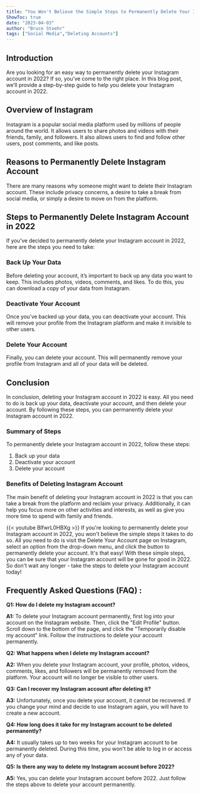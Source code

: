 ```yaml
---
title: "You Won't Believe the Simple Steps to Permanently Delete Your Instagram Account in 2022!"
ShowToc: true 
date: "2023-04-03"
author: "Bruce Stoehr" 
tags: ["Social Media","Deleting Accounts"]
---
```

## Introduction 
Are you looking for an easy way to permanently delete your Instagram account in 2022? If so, you’ve come to the right place. In this blog post, we’ll provide a step-by-step guide to help you delete your Instagram account in 2022. 

## Overview of Instagram
Instagram is a popular social media platform used by millions of people around the world. It allows users to share photos and videos with their friends, family, and followers. It also allows users to find and follow other users, post comments, and like posts. 

## Reasons to Permanently Delete Instagram Account
There are many reasons why someone might want to delete their Instagram account. These include privacy concerns, a desire to take a break from social media, or simply a desire to move on from the platform. 

## Steps to Permanently Delete Instagram Account in 2022
If you’ve decided to permanently delete your Instagram account in 2022, here are the steps you need to take: 

### Back Up Your Data 
Before deleting your account, it’s important to back up any data you want to keep. This includes photos, videos, comments, and likes. To do this, you can download a copy of your data from Instagram. 

### Deactivate Your Account
Once you’ve backed up your data, you can deactivate your account. This will remove your profile from the Instagram platform and make it invisible to other users. 

### Delete Your Account
Finally, you can delete your account. This will permanently remove your profile from Instagram and all of your data will be deleted. 

## Conclusion
In conclusion, deleting your Instagram account in 2022 is easy. All you need to do is back up your data, deactivate your account, and then delete your account. By following these steps, you can permanently delete your Instagram account in 2022. 

### Summary of Steps
To permanently delete your Instagram account in 2022, follow these steps: 
1. Back up your data 
2. Deactivate your account 
3. Delete your account 

### Benefits of Deleting Instagram Account
The main benefit of deleting your Instagram account in 2022 is that you can take a break from the platform and reclaim your privacy. Additionally, it can help you focus more on other activities and interests, as well as give you more time to spend with family and friends.

{{< youtube BlfwrL0HBXg >}} 
If you're looking to permanently delete your Instagram account in 2022, you won't believe the simple steps it takes to do so. All you need to do is visit the Delete Your Account page on Instagram, select an option from the drop-down menu, and click the button to permanently delete your account. It's that easy! With these simple steps, you can be sure that your Instagram account will be gone for good in 2022. So don't wait any longer - take the steps to delete your Instagram account today!

## Frequently Asked Questions (FAQ) :
**Q1: How do I delete my Instagram account?**

**A1:** To delete your Instagram account permanently, first log into your account on the Instagram website. Then, click the "Edit Profile" button. Scroll down to the bottom of the page, and click the "Temporarily disable my account" link. Follow the instructions to delete your account permanently.

**Q2: What happens when I delete my Instagram account?**

**A2:** When you delete your Instagram account, your profile, photos, videos, comments, likes, and followers will be permanently removed from the platform. Your account will no longer be visible to other users.

**Q3: Can I recover my Instagram account after deleting it?**

**A3:** Unfortunately, once you delete your account, it cannot be recovered. If you change your mind and decide to use Instagram again, you will have to create a new account.

**Q4: How long does it take for my Instagram account to be deleted permanently?**

**A4:** It usually takes up to two weeks for your Instagram account to be permanently deleted. During this time, you won't be able to log in or access any of your data.

**Q5: Is there any way to delete my Instagram account before 2022?**

**A5:** Yes, you can delete your Instagram account before 2022. Just follow the steps above to delete your account permanently.





